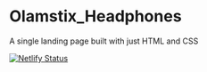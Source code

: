 # Olamstix_Headphones
A single landing page built with just HTML and CSS


[![Netlify Status](https://api.netlify.com/api/v1/badges/bfc8e7a6-3979-49b7-8f31-4eafd1dfa35f/deploy-status)](https://app.netlify.com/sites/olamstixheadphones/deploys)
